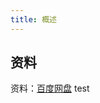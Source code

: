 ```yaml
---
title: 概述
---
```


## 资料

资料：[百度网盘](https://pan.baidu.com/s/1rXyZ8eP6QWI2Xwc3B9lgAA?pwd=tasu)
test